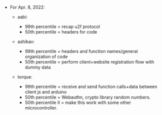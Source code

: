 - For Apr. 8, 2022:

  - aabi:
    - 99th percentile = recap u2f protocol
    - 50th percentile = headers for code

  - ashikav:
    - 99th percentile = headers and function names/general organization of code
    - 50th percentile = perform client+website registration flow with dummy data

  - torque:
    - 99th percentile = receive and send function calls+data between client js and arduino
    - 50th percentile = Webauthn, crypto library random numbers.
    - 50th percentile II = make this work with some other microcontroller.
